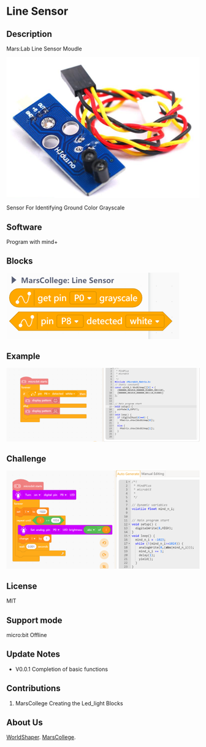 # Line Sensor

## Description
Mars:Lab          Line Sensor Moudle

![](./arduinoC/_images/featured.png)

Sensor For Identifying Ground Color Grayscale

## Software 
Program with mind+

## Blocks 
![](./arduinoC/_images/blocks.png)

## Example

![](./arduinoC/_images/example.png)

## Challenge

![](./arduinoC/_images/challenge.PNG)

## License

MIT

## Support mode

micro:bit Offline

## Update Notes
* V0.0.1  Completion of basic functions

## Contributions
1.  MarsCollege Creating the Led_light Blocks

## About Us

[WorldShaper](http://www.worldshaper.cn/).
[MarsCollege](http://www.marscollege.cn/).
